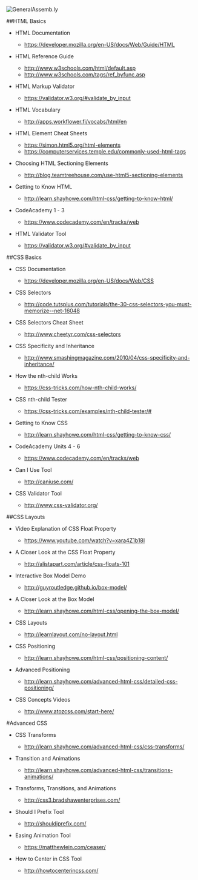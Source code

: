 ![GeneralAssemb.ly](https://github.com/generalassembly/ga-ruby-on-rails-for-devs/raw/master/images/ga.png "GeneralAssemb.ly")


##HTML Basics

* HTML Documentation
	* https://developer.mozilla.org/en-US/docs/Web/Guide/HTML
	
* HTML Reference Guide
	* http://www.w3schools.com/html/default.asp
  * http://www.w3schools.com/tags/ref_byfunc.asp

* HTML Markup Validator
  * https://validator.w3.org/#validate_by_input

* HTML Vocabulary
  * http://apps.workflower.fi/vocabs/html/en

* HTML Element Cheat Sheets
  * https://simon.html5.org/html-elements
  * https://computerservices.temple.edu/commonly-used-html-tags

* Choosing HTML Sectioning Elements
	* http://blog.teamtreehouse.com/use-html5-sectioning-elements

* Getting to Know HTML 
	* http://learn.shayhowe.com/html-css/getting-to-know-html/

* CodeAcademy 1 - 3 
	* https://www.codecademy.com/en/tracks/web

* HTML Validator Tool
	* https://validator.w3.org/#validate_by_input

##CSS Basics

* CSS Documentation
	* https://developer.mozilla.org/en-US/docs/Web/CSS

* CSS Selectors
  * http://code.tutsplus.com/tutorials/the-30-css-selectors-you-must-memorize--net-16048

* CSS Selectors Cheat Sheet
  * http://www.cheetyr.com/css-selectors

* CSS Specificity and Inheritance
  * http://www.smashingmagazine.com/2010/04/css-specificity-and-inheritance/

* How the nth-child Works
	* https://css-tricks.com/how-nth-child-works/

* CSS nth-child Tester
  * https://css-tricks.com/examples/nth-child-tester/#

* Getting to Know CSS 
	* http://learn.shayhowe.com/html-css/getting-to-know-css/

* CodeAcademy Units 4 - 6 
  * https://www.codecademy.com/en/tracks/web

* Can I Use Tool
	* http://caniuse.com/

* CSS Validator Tool
	* http://www.css-validator.org/

##CSS Layouts

* Video Explanation of CSS Float Property 
  * https://www.youtube.com/watch?v=xara4Z1b18I

* A Closer Look at the CSS Float Property 
	* http://alistapart.com/article/css-floats-101

* Interactive Box Model Demo
	* http://guyroutledge.github.io/box-model/

* A Closer Look at the Box Model
	* http://learn.shayhowe.com/html-css/opening-the-box-model/

* CSS Layouts
  * http://learnlayout.com/no-layout.html

* CSS Positioning
  * http://learn.shayhowe.com/html-css/positioning-content/

* Advanced Positioning 
  * http://learn.shayhowe.com/advanced-html-css/detailed-css-positioning/

* CSS Concepts Videos
  * http://www.atozcss.com/start-here/


#Advanced CSS

* CSS Transforms
	* http://learn.shayhowe.com/advanced-html-css/css-transforms/

* Transition and Animations
	* http://learn.shayhowe.com/advanced-html-css/transitions-animations/

* Transforms, Transitions, and Animations 
	* http://css3.bradshawenterprises.com/

* Should I Prefix Tool
	* http://shouldiprefix.com/

* Easing Animation Tool
	* https://matthewlein.com/ceaser/

* How to Center in CSS Tool
	* http://howtocenterincss.com/
